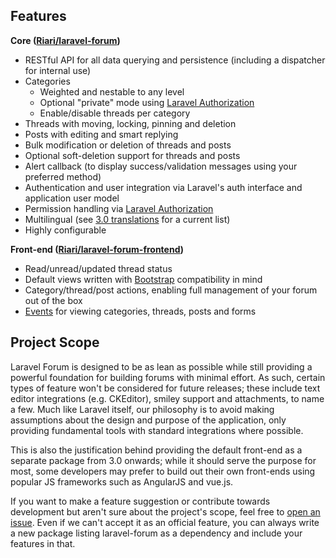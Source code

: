 ## Features

**Core ([Riari/laravel-forum](https://github.com/Riari/laravel-forum))**

 * RESTful API for all data querying and persistence (including a dispatcher for internal use)
 * Categories
    * Weighted and nestable to any level
    * Optional "private" mode using [Laravel Authorization](http://laravel.com/docs/5.1/authorization)
    * Enable/disable threads per category
 * Threads with moving, locking, pinning and deletion
 * Posts with editing and smart replying
 * Bulk modification or deletion of threads and posts
 * Optional soft-deletion support for threads and posts
 * Alert callback (to display success/validation messages using your preferred method)
 * Authentication and user integration via Laravel's auth interface and application user model
 * Permission handling via [Laravel Authorization](http://laravel.com/docs/5.1/authorization)
 * Multilingual (see [3.0 translations](https://github.com/Riari/laravel-forum/tree/3.0/translations) for a current list)
 * Highly configurable

**Front-end ([Riari/laravel-forum-frontend](https://github.com/Riari/laravel-forum-frontend))**

 * Read/unread/updated thread status
 * Default views written with [Bootstrap](http://getbootstrap.com/) compatibility in mind
 * Category/thread/post actions, enabling full management of your forum out of the box
 * [Events](http://laravel.com/docs/5.1/events) for viewing categories, threads, posts and forms

## Project Scope

Laravel Forum is designed to be as lean as possible while still providing a powerful foundation for building forums with minimal effort. As such, certain types of feature won't be considered for future releases; these include text editor integrations (e.g. CKEditor), smiley support and attachments, to name a few. Much like Laravel itself, our philosophy is to avoid making assumptions about the design and purpose of the application, only providing fundamental tools with standard integrations where possible.

This is also the justification behind providing the default front-end as a separate package from 3.0 onwards; while it should serve the purpose for most, some developers may prefer to build out their own front-ends using popular JS frameworks such as AngularJS and vue.js.

If you want to make a feature suggestion or contribute towards development but aren't sure about the project's scope, feel free to [open an issue](https://github.com/Riari/laravel-forum/issues/new). Even if we can't accept it as an official feature, you can always write a new package listing laravel-forum as a dependency and include your features in that.
